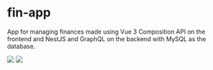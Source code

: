 # fin-app
App for managing finances made using Vue 3 Composition API on the frontend and NestJS and GraphQL on the backend with MySQL as the database.

![](https://i.imgur.com/jSykFYz.png)
![](https://i.imgur.com/syGEfdm.png)
